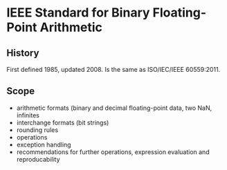 # IEEE Standard for Binary Floating-Point Arithmetic

## History

First defined 1985, updated 2008. Is the same as ISO/IEC/IEEE 60559:2011.

## Scope

 - arithmetic formats (binary and decimal floating-point data, two NaN, infinites
 - interchange formats (bit strings)
 - rounding rules
 - operations
 - exception handling
 - recommendations for further operations, expression evaluation and reproducability


